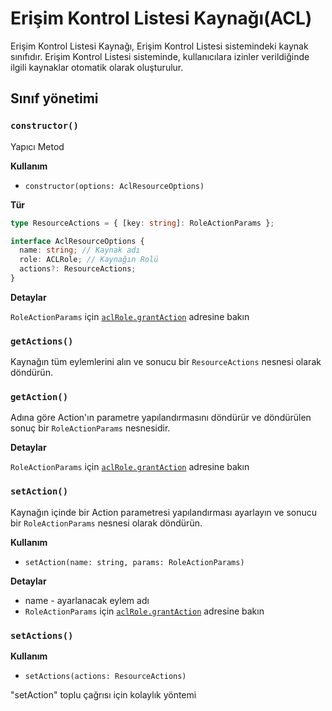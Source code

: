# Erişim Kontrol Listesi Kaynağı(ACL)

Erişim Kontrol Listesi Kaynağı, Erişim Kontrol Listesi sistemindeki kaynak sınıfıdır. Erişim Kontrol Listesi sisteminde, kullanıcılara izinler verildiğinde ilgili kaynaklar otomatik olarak oluşturulur.


## Sınıf yönetimi

### `constructor()`
Yapıcı Metod

**Kullanım**
* `constructor(options: AclResourceOptions)`

**Tür**
```typescript
type ResourceActions = { [key: string]: RoleActionParams };

interface AclResourceOptions {
  name: string; // Kaynak adı
  role: ACLRole; // Kaynağın Rolü
  actions?: ResourceActions;
}
```

**Detaylar**

`RoleActionParams` için [`aclRole.grantAction`](./acl-role.md#grantaction) adresine bakın

### `getActions()`

Kaynağın tüm eylemlerini alın ve sonucu bir `ResourceActions` nesnesi olarak döndürün.

### `getAction()`
Adına göre Action'ın parametre yapılandırmasını döndürür ve döndürülen sonuç bir `RoleActionParams` nesnesidir.

**Detaylar**

`RoleActionParams` için [`aclRole.grantAction`](./acl-role.md#grantaction) adresine bakın

### `setAction()`

Kaynağın içinde bir Action parametresi yapılandırması ayarlayın ve sonucu bir `RoleActionParams` nesnesi olarak döndürün.

**Kullanım**
* `setAction(name: string, params: RoleActionParams)`

**Detaylar**

* name - ayarlanacak eylem adı
* `RoleActionParams` için [`aclRole.grantAction`](./acl-role.md#grantaction) adresine bakın

### `setActions()`

**Kullanım**
* `setActions(actions: ResourceActions)`

"setAction" toplu çağrısı için kolaylık yöntemi
